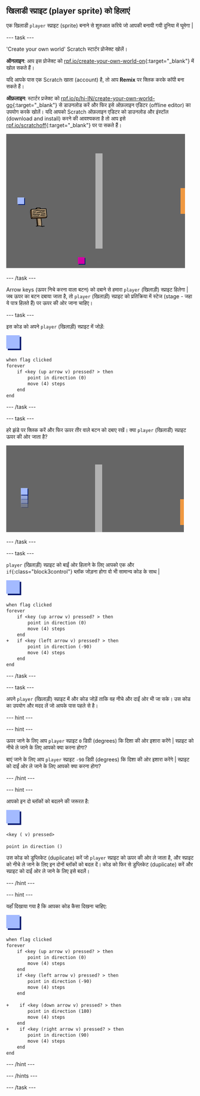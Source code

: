 ## खिलाडी स्प्राइट (player sprite) को हिलाएं

एक खिलाडी `player` स्प्राइट (sprite) बनाने से शुरुआत करिये जो आपकी बनायी गयी दुनिया में घूमेगा |

--- task ---

'Create your own world' Scratch स्टार्टर प्रोजेक्ट खोलें।

**ऑनलाइन**: आप इस प्रोजेक्ट को [rpf.io/create-your-own-world-on](http://rpf.io/create-your-own-world-on){:target="_blank"} में खोल सकते हैं।

यदि आपके पास एक Scratch खाता (account) है, तो आप **Remix** पर क्लिक करके कॉपी बना सकते हैं।

**ऑफ़लाइन**: स्टार्टर प्रजेक्ट को [ rpf.io/p/hi-IN/create-your-own-world-go](http://rpf.io/p/hi-IN/create-your-own-world-go){:target="_blank"} से डाउनलोड करें और फिर इसे ऑफ़लाइन एडिटर (offline editor) का उपयोग करके खोलें। यदि आपको Scratch ऑफ़लाइन एडिटर को डाउनलोड और इंस्टॉल (download and install) करने की आवश्यकता है तो आप इसे [rpf.io/scratchoff](https://rpf.io/scratchoff){:target="_blank"} पर पा सकते हैं।

![screenshot](images/world-starter.png)

--- /task ---

Arrow keys (ऊपर निचे करना वाला बटन) को दबाने से हमारा `player` (खिलाड़ी) स्प्राइट हिलेगा | जब ऊपर का बटन दबाया जाता है, तो `player` (खिलाड़ी) स्प्राइट को प्रतिक्रिया में स्टेज (stage - जहा ये पात्र हिलते हैं) पर ऊपर की ओर जाना चाहिए।

--- task ---

इस कोड को अपने `player` (खिलाड़ी) स्प्राइट में जोड़ें:

![player](images/player.png)

```blocks3
when flag clicked
forever
    if <key (up arrow v) pressed? > then
        point in direction (0)
        move (4) steps
    end
end
```

--- /task ---

--- task ---

हरे झंडे पर क्लिक करें और फिर ऊपर तीर वाले बटन को दबाए रखें। क्या `player` (खिलाडी) स्प्राइट ऊपर की ओर जाता है?

![screenshot](images/world-up.png)

--- /task ---

--- task ---

`player` (खिलाड़ी) स्प्राइट को बाईं ओर हिलाने के लिए आपको एक और `if`{:class="block3control"} ब्लॉक जोड़ना होगा वो भी सामान्य कोड के साथ |

![player](images/player.png)

```blocks3
when flag clicked
forever
    if <key (up arrow v) pressed? > then
        point in direction (0)
        move (4) steps
    end
+   if <key (left arrow v) pressed? > then
        point in direction (-90)
        move (4) steps
    end
end
```

--- /task ---

--- task ---

अपने `player` (खिलाड़ी) स्प्राइट में और कोड जोड़ें ताकि वह नीचे और दाईं ओर भी जा सके। उस कोड का उपयोग और मदद लें जो आपके पास पहले से है।

--- hint ---

--- hint ---

ऊपर जाने के लिए आप `player` स्प्राइट `0` डिग्री (degrees) कि दिशा की ओर इशारा करेंगे | स्प्राइट को नीचे ले जाने के लिए आपको क्या करना होगा?

बाएं जाने के लिए आप `player` स्प्राइट `-90` डिग्री (degrees) कि दिशा की ओर इशारा करेंगे | स्प्राइट को दाईं ओर ले जाने के लिए आपको क्या करना होगा?

--- /hint ---

--- hint ---

आपको इन दो ब्लॉकों को बदलने की जरूरत है:

![player](images/player.png)

```blocks3
<key ( v) pressed>

point in direction ()
```

उस कोड को डुप्लिकेट (duplicate) करें जो `player` स्प्राइट को ऊपर की ओर ले जाता है, और स्प्राइट को नीचे ले जाने के लिए इन दोनों ब्लॉकों को बदल दें। कोड को फिर से डुप्लिकेट (duplicate) करें और स्प्राइट को दाईं ओर ले जाने के लिए इसे बदलें।

--- /hint ---

--- hint ---

यहाँ दिखाया गया है कि आपका कोड कैसा दिखना चाहिए:

![player](images/player.png)

```blocks3
when flag clicked
forever
    if <key (up arrow v) pressed? > then
        point in direction (0)
        move (4) steps
    end
    if <key (left arrow v) pressed? > then
        point in direction (-90)
        move (4) steps
    end

+    if <key (down arrow v) pressed? > then
        point in direction (180)
        move (4) steps
    end
+    if <key (right arrow v) pressed? > then
        point in direction (90)
        move (4) steps
    end
end
```

--- /hint ---

--- /hints ---

--- /task ---